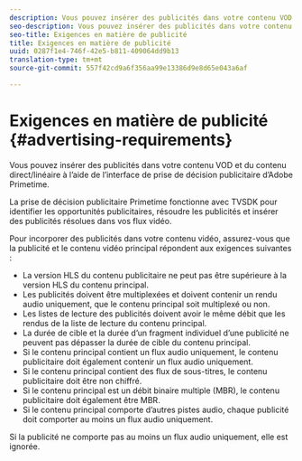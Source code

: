 ```yaml
---
description: Vous pouvez insérer des publicités dans votre contenu VOD et du contenu direct/linéaire à l’aide de l’interface de prise de décision publicitaire d’Adobe Primetime.
seo-description: Vous pouvez insérer des publicités dans votre contenu VOD et du contenu direct/linéaire à l’aide de l’interface de prise de décision publicitaire d’Adobe Primetime.
seo-title: Exigences en matière de publicité
title: Exigences en matière de publicité
uuid: 0287f1e4-746f-42e5-b811-409064dd9b13
translation-type: tm+mt
source-git-commit: 557f42cd9a6f356aa99e13386d9e8d65e043a6af

---
```



# Exigences en matière de publicité {#advertising-requirements}

Vous pouvez insérer des publicités dans votre contenu VOD et du contenu direct/linéaire à l’aide de l’interface de prise de décision publicitaire d’Adobe Primetime.

<!--<a id="section_A2966DC850E140FE9400A1D9E412F819"></a>-->

La prise de décision publicitaire Primetime fonctionne avec TVSDK pour identifier les opportunités publicitaires, résoudre les publicités et insérer des publicités résolues dans vos flux vidéo.

Pour incorporer des publicités dans votre contenu vidéo, assurez-vous que la publicité et le contenu vidéo principal répondent aux exigences suivantes :

* La version HLS du contenu publicitaire ne peut pas être supérieure à la version HLS du contenu principal.
* Les publicités doivent être multiplexées et doivent contenir un rendu audio uniquement, que le contenu principal soit multiplexé ou non.
* Les listes de lecture des publicités doivent avoir le même débit que les rendus de la liste de lecture du contenu principal.
* La durée de cible et la durée d’un fragment individuel d’une publicité ne peuvent pas dépasser la durée de cible du contenu principal.
* Si le contenu principal contient un flux audio uniquement, le contenu publicitaire doit également contenir un flux audio uniquement.
* Si le contenu principal contient des flux de sous-titres, le contenu publicitaire doit être non chiffré.
* Si le contenu principal est un débit binaire multiple (MBR), le contenu publicitaire doit également être MBR.
* Si le contenu principal comporte d’autres pistes audio, chaque publicité doit comporter au moins un flux audio uniquement.

Si la publicité ne comporte pas au moins un flux audio uniquement, elle est ignorée.